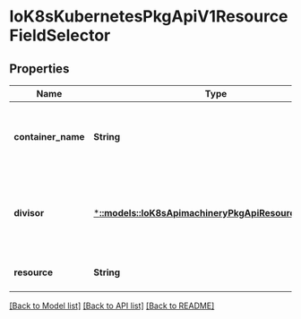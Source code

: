 # IoK8sKubernetesPkgApiV1ResourceFieldSelector

## Properties
Name | Type | Description | Notes
------------ | ------------- | ------------- | -------------
**container_name** | **String** | Container name: required for volumes, optional for env vars | [optional] [default to null]
**divisor** | [***::models::IoK8sApimachineryPkgApiResourceQuantity**](io.k8s.apimachinery.pkg.api.resource.Quantity.md) | Specifies the output format of the exposed resources, defaults to \&quot;1\&quot; | [optional] [default to null]
**resource** | **String** | Required: resource to select | [default to null]

[[Back to Model list]](../README.md#documentation-for-models) [[Back to API list]](../README.md#documentation-for-api-endpoints) [[Back to README]](../README.md)


